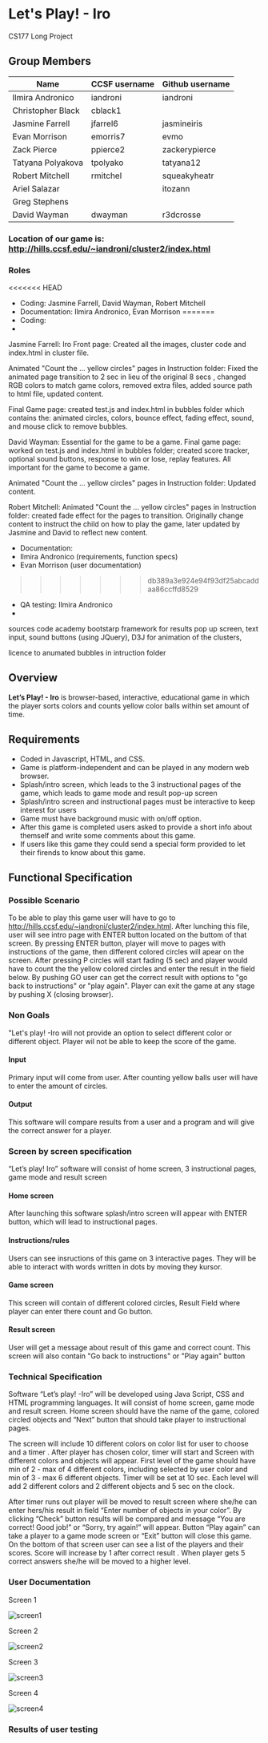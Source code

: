 # Let's Play! - Iro



CS177 Long Project

## Group Members

| Name | CCSF username | Github username |
| ---- | ------------- | --------------- |
Ilmira Andronico | iandroni  | iandroni |
Christopher Black | cblack1 |  |
Jasmine Farrell | jfarrel6 | jasmineiris |
Evan Morrison | emorris7 | evmo |
Zack Pierce | ppierce2 | zackerypierce |
Tatyana Polyakova | tpolyako | tatyana12 |
Robert Mitchell | rmitchel | squeakyheatr |
Ariel Salazar |  | itozann |
Greg Stephens |  |  |
David Wayman | dwayman | r3dcrosse |

### Location of our game is: http://hills.ccsf.edu/~iandroni/cluster2/index.html

### Roles

<<<<<<< HEAD
- Coding: Jasmine Farrell, David Wayman, Robert Mitchell
- Documentation: Ilmira Andronico, Evan Morrison
=======
- Coding:
- 
Jasmine Farrell: 
Iro Front page: Created all the images, cluster code and index.html in cluster file.

Animated "Count the ... yellow circles" pages in Instruction folder: Fixed the animated page transition to 2 sec in lieu of the original 8 secs , changed RGB colors to match game colors, removed extra files, added source path to html file, updated content.

Final Game page: created test.js and index.html in bubbles folder which contains the: animated circles, colors, bounce effect, fading effect, sound, and mouse click to remove bubbles.

David Wayman: 
Essential for the game to be a game. 
Final game page: worked on test.js and index.html in bubbles folder; created score tracker, optional sound buttons, response to win or lose, replay features. All important for the game to become a game.

Animated "Count the ... yellow circles" pages in Instruction folder: Updated content.

Robert Mitchell: 
Animated "Count the ... yellow circles" pages in Instruction folder: created fade effect for the pages to transition. Originally change content to instruct the child on how to play the game, later updated by Jasmine and David to reflect new content.

- Documentation: 
- Ilmira Andronico (requirements, function specs) 
- Evan Morrison (user documentation)
>>>>>>> db389a3e924e94f93df25abcaddaa86ccffd8529
- QA testing: Ilmira Andronico
- 
sources code academy
bootstarp framework for results pop up screen, text input, sound buttons (using JQuery), D3J for animation of the clusters,

licence to anumated bubbles in intruction folder

## Overview

**Let’s Play! - Iro** is browser-based, interactive, educational game in which the player sorts colors and counts yellow color balls within set amount of time.

## Requirements

- Coded in Javascript, HTML, and CSS.
- Game is platform-independent and can be played in any modern web browser.
- Splash/intro screen, which leads to the 3 instructional pages of the game, which leads to game mode and result pop-up screen
- Splash/intro screen and instructional pages must be interactive to keep interest for users 
- Game must have background music with on/off option.
- After this game is completed users asked to provide a short info about themself and write some comments about this game.
- If users like this game they could send a special form provided to let their firends to know about this game.
 


## Functional Specification

### Possible Scenario
To be able to play this game user will have to go to http://hills.ccsf.edu/~iandroni/cluster2/index.html.  After lunching this file, user will see intro page with ENTER button located on the buttom of that screen. By pressing ENTER button, player will move to pages with instructions  of the game, then different colored circles will apear on the screen. After pressing P circles will start fading (5 sec) and player would have to count the the yellow colored circles and enter the result in the field below. By pushing GO user can get the correct result with options to "go back to instructions" or "play again". Player can exit the game at any stage by pushing X (closing browser).

### Non Goals
"Let's play! -Iro  will not provide an option to select different color or different object. Player wil not be able to keep the score of the game. 

#### Input
Primary input will come from user. After counting yellow balls user will have to enter the amount of circles. 

#### Output
This software will compare results from a user and a program and will give  the correct answer for a player.

### Screen by screen specification

“Let’s play! Iro” software will consist of home screen, 3 instructional pages, game mode and result screen

#### Home screen
After launching this software splash/intro screen will appear with ENTER button, which will lead  to instructional pages.

#### Instructions/rules
Users can see insructions of this game on 3 interactive pages. They will be able to interact with words written in dots by moving they kursor.  

#### Game screen
This screen will contain of different colored circles, Result Field where player can enter there count and Go button.

#### Result screen
User will get a message about result of this game and correct count. This screen will also contain "Go back to instructions" or "Play again" button

### Technical Specification

Software “Let’s play! -Iro” will be developed using Java Script, CSS and HTML programming languages. It will consist of home screen, game mode and result screen.
Home screen should have the name of the game, colored circled objects and  “Next” button that should take player to instructional pages.

The screen will  include 10 different colors on color list for user to choose and  a timer . After player has chosen color, timer will start and Screen with different colors and objects will appear. First level of the game should have min  of 2 - max  of 4 different colors, including selected by user color and min of 3 - max 6 different objects. Timer will be set at 10 sec. Each level will add 2 different colors and 2 different objects and 5 sec on the clock.

After timer runs out player will be moved to result screen where she/he can enter hers/his result in field “Enter number of objects in your color”. By clicking “Check” button results will be compared and message “You are correct! Good job!” or “Sorry, try again!” will appear. Button “Play again” can take a player to a game mode screen or “Exit” button will close this game. On the bottom of that screen user can see a list of the players and their scores.
Score will increase by 1 after correct result . When player gets 5 correct answers she/he will be moved to a higher level.

### User Documentation 

Screen 1

![screen1](screenshots/screen1.png)

Screen 2

![screen2](screenshots/screen2.png)

Screen 3

![screen3](screenshots/screen3.png)

Screen 4

![screen4](screenshots/screen4.png)

### Results of user testing

